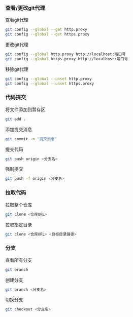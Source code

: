 ### 查看/更改git代理

查看git代理
```bash
git config --global --get http.proxy
git config --global --get https.proxy
```

更改git代理
```bash
git config --global http.proxy http://localhost:端口号
git config --global https.proxy http://localhost:端口号
```

移除git代理
```bash
git config --global --unset http.proxy
git config --global --unset https.proxy
```

### 代码提交

将文件添加到暂存区
```bash
git add .
```

添加提交消息
```bash
git commit -m "提交消息"
```

提交代码
```bash
git push origin <分支名>
```

强制提交
```bash
git push -f origin <分支名>
```

### 拉取代码

拉取整个仓库
```bash
git clone <仓库URL>
```

拉取指定目录
```bash
git clone <仓库URL> <目标目录路径>
```


### 分支

查看所有分支
```bash
git branch
```

创建分支
```bash
git branch <分支名>
```

切换分支
```bash
git checkout <分支名>
```
